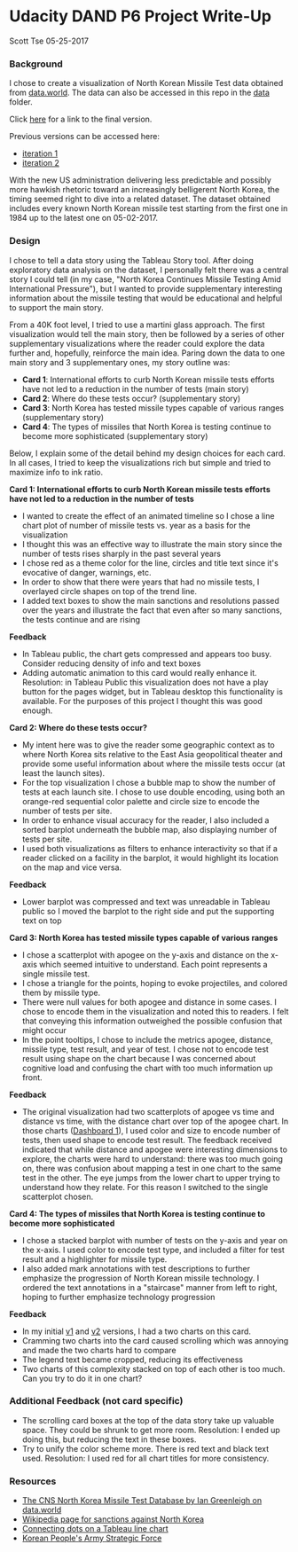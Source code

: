 # Udacity DAND P6 Project Write-Up

Scott Tse
05-25-2017

### Background

I chose to create a visualization of North Korean Missile Test data obtained from [data.world](https://data.world/). The data can also be accessed in this repo in the [data](https://github.com/sky-t/DAND/tree/master/P6_Data_Viz_Tableau/data) folder. 

Click [here](https://public.tableau.com/profile/scott.tse#!/vizhome/UdacityDANDP6Projectv2/Story1) for a link to the final version.

Previous versions can be accessed here:
* [iteration 1](https://public.tableau.com/profile/scott.tse#!/vizhome/UdacityDANDP6Projectv2/Story1)
* [iteration 2](https://public.tableau.com/profile/scott.tse#!/vizhome/UdacityDANDP6Projectv1/Story1)

With the new US administration delivering less predictable and possibly more hawkish rhetoric toward an increasingly belligerent North Korea, the timing seemed right to dive into a related dataset. The dataset obtained includes every known North Korean missile test starting from the first one in 1984 up to the latest one on 05-02-2017.

### Design
I chose to tell a data story using the Tableau Story tool. After doing exploratory data analysis on the dataset, I personally felt there was a central story I could tell (in my case, "North Korea Continues Missile Testing Amid International Pressure"), but I wanted to provide supplementary interesting information about the missile testing that would be educational and helpful to support the main story. 

From a 40K foot level, I tried to use a martini glass approach. The first visualization would tell the main story, then be followed by a series of other supplementary visualizations where the reader could explore the data further and, hopefully, reinforce the main idea. Paring down the data to one main story and 3 supplementary ones, my story outline was:

- **Card 1**: International efforts to curb North Korean missile tests efforts have not led to a reduction in the number of tests (main story)
- **Card 2**: Where do these tests occur? (supplementary story)
- **Card 3**: North Korea has tested missile types capable of various ranges (supplementary story)
- **Card 4**: The types of missiles that North Korea is testing continue to become more sophisticated (supplementary story)

Below, I explain some of the detail behind my design choices for each card. In all cases, I tried to keep the visualizations rich but simple and tried to maximize info to ink ratio.

**Card 1: International efforts to curb North Korean missile tests efforts have not led to a reduction in the number of tests** 
* I wanted to create the effect of an animated timeline so I chose a line chart plot of number of missile tests vs. year as a basis for the visualization  
* I thought this was an effective way to illustrate the main story since the number of tests rises sharply in the past several years 
* I chose red as a theme color for the line, circles and title text since it's evocative of danger, warnings, etc.
* In order to show that there were years that had no missile tests, I overlayed circle shapes on top of the trend line.
* I added text boxes to show the main sanctions and resolutions passed over the years and illustrate the fact that even after so many sanctions, the tests continue and are rising

**Feedback**
* In Tableau public, the chart gets compressed and appears too busy. Consider reducing density of info and text boxes
* Adding automatic animation to this card would really enhance it. Resolution: in Tableau Public this visualization does not have a play button for the pages widget, but in Tableau desktop this functionality is available. For the purposes of this project I thought this was good enough.



**Card 2: Where do these tests occur?**
* My intent here was to give the reader some geographic context as to where North Korea sits relative to the East Asia geopolitical theater and provide some useful information about where the missile tests occur (at least the launch sites).
* For the top visualization I chose a bubble map to show the number of tests at each launch site. I chose to use double encoding, using both an orange-red sequential color palette and circle size to encode the number of tests per site. 
* In order to enhance visual accuracy for the reader, I also included a sorted barplot underneath the bubble map, also displaying number of tests per site. 
* I used both visualizations as filters to enhance interactivity so that if a reader clicked on a facility in the barplot, it would highlight its location on the map and vice versa.

**Feedback**
* Lower barplot was compressed and text was unreadable in Tableau public so I moved the barplot to the right side and put the supporting text on top




**Card 3: North Korea has tested missile types capable of various ranges**
* I chose a scatterplot with apogee on the y-axis and distance on the x-axis which seemed intuitive to understand. Each point represents a single missile test.
* I chose a triangle for the points, hoping to evoke projectiles, and colored them by missile type.
* There were null values for both apogee and distance in some cases. I chose to encode them in the visualization and noted this to readers. I felt that conveying this information outweighed the possible confusion that might occur
* In the point tooltips, I chose to include the metrics apogee, distance, missile type, test result, and year of test. I chose not to encode test result using shape on the chart because I was concerned about cognitive load and confusing the chart with too much information up front.

**Feedback**
* The original visualization had two scatterplots of apogee vs time and distance vs time, with the distance chart over top of the apogee chart. In those charts ([Dashboard 1](https://public.tableau.com/profile/scott.tse#!/vizhome/UdacityDANDP6Projectv1/Dashboard1)), I used color and size to encode number of tests, then used shape to encode test result. The feedback received indicated that while distance and apogee were interesting dimensions to explore, the charts were hard to understand: there was too much going on, there was confusion about mapping a test in one chart to the same test in the other. The eye jumps from the lower chart to upper trying to understand how they relate. For this reason I switched to the single scatterplot chosen.



**Card 4: The types of missiles that North Korea is testing continue to become more sophisticated**
* I chose a stacked barplot with number of tests on the y-axis and year on the x-axis. I used color to encode test type, and included a filter for test result and a highlighter for missile type. 
* I also added mark annotations with test descriptions to further emphasize the progression of North Korean missile technology. I ordered the text annotations in a "staircase" manner from left to right, hoping to further emphasize technology progression 


**Feedback**
* In my initial [v1](https://public.tableau.com/profile/scott.tse#!/vizhome/UdacityDANDP6Projectv1/Story1) and [v2](https://public.tableau.com/profile/scott.tse#!/vizhome/UdacityDANDP6Projectv2/Story1) versions, I had a two charts on this card. 
* Cramming two charts into the card caused scrolling which was annoying and made the two charts hard to compare 
* The legend text became cropped, reducing its effectiveness
* Two charts of this complexity stacked on top of each other is too much. Can you try to do it in one chart?




### Additional Feedback (not card specific)
* The scrolling card boxes at the top of the data story take up valuable space. They could be shrunk to get more room. Resolution: I ended up doing this, but reducing the text in these boxes.
* Try to unify the color scheme more. There is red text and black text used. Resolution: I used red for all chart titles for more consistency. 


### Resources
* [The CNS North Korea Missile Test Database by Ian Greenleigh on data.world](https://data.world/ian/the-cns-north-korea-missile-test-database)
* [Wikipedia page for sanctions against North Korea](https://en.wikipedia.org/wiki/Sanctions_against_North_Korea) 
* [Connecting dots on a Tableau line chart](https://community.tableau.com/thread/145202)
* [Korean People's Army Strategic Force](https://en.wikipedia.org/wiki/Korean_People%27s_Army_Strategic_Force)

